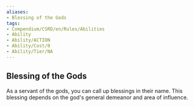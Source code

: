 ```yaml
---
aliases:
- Blessing of the Gods
tags:
- Compendium/CSRD/en/Rules/Abilities
- Ability
- Ability/ACTION
- Ability/Cost/0
- Ability/Tier/NA
---
```


  
## Blessing of the Gods  
As a servant of the gods, you can call up blessings in their name. This blessing depends on the god's general demeanor and area of influence.